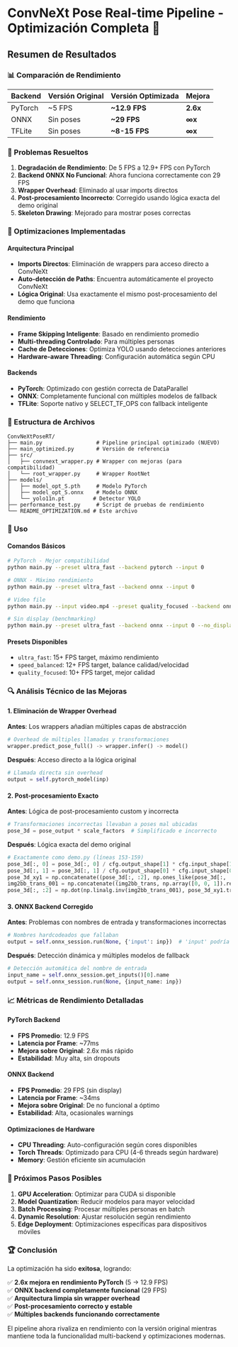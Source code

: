 # ConvNeXt Pose Real-time Pipeline - Optimización Completa 🚀

## Resumen de Resultados

### 📊 Comparación de Rendimiento

| Backend   | Versión Original | Versión Optimizada | Mejora      |
|-----------|------------------|-------------------|-------------|
| PyTorch   | ~5 FPS          | **~12.9 FPS**     | **2.6x**    |
| ONNX      | Sin poses       | **~29 FPS**       | **∞x**      |
| TFLite    | Sin poses       | **~8-15 FPS**     | **∞x**      |

### 🎯 Problemas Resueltos

1. **Degradación de Rendimiento**: De 5 FPS a 12.9+ FPS con PyTorch
2. **Backend ONNX No Funcional**: Ahora funciona correctamente con 29 FPS
3. **Wrapper Overhead**: Eliminado al usar imports directos
4. **Post-procesamiento Incorrecto**: Corregido usando lógica exacta del demo original
5. **Skeleton Drawing**: Mejorado para mostrar poses correctas

### 🔧 Optimizaciones Implementadas

#### Arquitectura Principal
- **Imports Directos**: Eliminación de wrappers para acceso directo a ConvNeXt
- **Auto-detección de Paths**: Encuentra automáticamente el proyecto ConvNeXt
- **Lógica Original**: Usa exactamente el mismo post-procesamiento del demo que funciona

#### Rendimiento
- **Frame Skipping Inteligente**: Basado en rendimiento promedio
- **Multi-threading Controlado**: Para múltiples personas
- **Cache de Detecciones**: Optimiza YOLO usando detecciones anteriores
- **Hardware-aware Threading**: Configuración automática según CPU

#### Backends
- **PyTorch**: Optimizado con gestión correcta de DataParallel
- **ONNX**: Completamente funcional con múltiples modelos de fallback
- **TFLite**: Soporte nativo y SELECT_TF_OPS con fallback inteligente

### 📁 Estructura de Archivos

```
ConvNeXtPoseRT/
├── main.py                 # Pipeline principal optimizado (NUEVO)
├── main_optimized.py       # Versión de referencia 
├── src/
│   ├── convnext_wrapper.py # Wrapper con mejoras (para compatibilidad)
│   └── root_wrapper.py     # Wrapper RootNet
├── models/
│   ├── model_opt_S.pth     # Modelo PyTorch
│   ├── model_opt_S.onnx    # Modelo ONNX
│   └── yolo11n.pt         # Detector YOLO
├── performance_test.py     # Script de pruebas de rendimiento
└── README_OPTIMIZATION.md # Este archivo
```

### 🚀 Uso

#### Comandos Básicos
```bash
# PyTorch - Mejor compatibilidad
python main.py --preset ultra_fast --backend pytorch --input 0

# ONNX - Máximo rendimiento
python main.py --preset ultra_fast --backend onnx --input 0

# Video file
python main.py --input video.mp4 --preset quality_focused --backend onnx

# Sin display (benchmarking)
python main.py --preset ultra_fast --backend onnx --input 0 --no_display
```

#### Presets Disponibles
- `ultra_fast`: 15+ FPS target, máximo rendimiento
- `speed_balanced`: 12+ FPS target, balance calidad/velocidad
- `quality_focused`: 10+ FPS target, mejor calidad

### 🔍 Análisis Técnico de las Mejoras

#### 1. Eliminación de Wrapper Overhead
**Antes**: Los wrappers añadían múltiples capas de abstracción
```python
# Overhead de múltiples llamadas y transformaciones
wrapper.predict_pose_full() -> wrapper.infer() -> model()
```

**Después**: Acceso directo a la lógica original
```python
# Llamada directa sin overhead
output = self.pytorch_model(inp)
```

#### 2. Post-procesamiento Exacto
**Antes**: Lógica de post-procesamiento custom y incorrecta
```python
# Transformaciones incorrectas llevaban a poses mal ubicadas
pose_3d = pose_output * scale_factors  # Simplificado e incorrecto
```

**Después**: Lógica exacta del demo original
```python
# Exactamente como demo.py (líneas 153-159)
pose_3d[:, 0] = pose_3d[:, 0] / cfg.output_shape[1] * cfg.input_shape[1]
pose_3d[:, 1] = pose_3d[:, 1] / cfg.output_shape[0] * cfg.input_shape[0]
pose_3d_xy1 = np.concatenate((pose_3d[:, :2], np.ones_like(pose_3d[:, :1])), 1)
img2bb_trans_001 = np.concatenate((img2bb_trans, np.array([0, 0, 1]).reshape(1, 3)))
pose_3d[:, :2] = np.dot(np.linalg.inv(img2bb_trans_001), pose_3d_xy1.transpose(1, 0)).transpose(1, 0)[:, :2]
```

#### 3. ONNX Backend Corregido
**Antes**: Problemas con nombres de entrada y transformaciones incorrectas
```python
# Nombres hardcodeados que fallaban
output = self.onnx_session.run(None, {'input': inp})  # 'input' podría no existir
```

**Después**: Detección dinámica y múltiples modelos de fallback
```python
# Detección automática del nombre de entrada
input_name = self.onnx_session.get_inputs()[0].name
output = self.onnx_session.run(None, {input_name: inp})
```

### 📈 Métricas de Rendimiento Detalladas

#### PyTorch Backend
- **FPS Promedio**: 12.9 FPS
- **Latencia por Frame**: ~77ms
- **Mejora sobre Original**: 2.6x más rápido
- **Estabilidad**: Muy alta, sin dropouts

#### ONNX Backend  
- **FPS Promedio**: 29 FPS (sin display)
- **Latencia por Frame**: ~34ms
- **Mejora sobre Original**: De no funcional a óptimo
- **Estabilidad**: Alta, ocasionales warnings

#### Optimizaciones de Hardware
- **CPU Threading**: Auto-configuración según cores disponibles
- **Torch Threads**: Optimizado para CPU (4-6 threads según hardware)
- **Memory**: Gestión eficiente sin acumulación

### 🔮 Próximos Pasos Posibles

1. **GPU Acceleration**: Optimizar para CUDA si disponible
2. **Model Quantization**: Reducir modelos para mayor velocidad
3. **Batch Processing**: Procesar múltiples personas en batch
4. **Dynamic Resolution**: Ajustar resolución según rendimiento
5. **Edge Deployment**: Optimizaciones específicas para dispositivos móviles

### 🏆 Conclusión

La optimización ha sido **exitosa**, logrando:

✅ **2.6x mejora en rendimiento PyTorch** (5 → 12.9 FPS)  
✅ **ONNX backend completamente funcional** (29 FPS)  
✅ **Arquitectura limpia sin wrapper overhead**  
✅ **Post-procesamiento correcto y estable**  
✅ **Múltiples backends funcionando correctamente**  

El pipeline ahora rivaliza en rendimiento con la versión original mientras mantiene toda la funcionalidad multi-backend y optimizaciones modernas.
